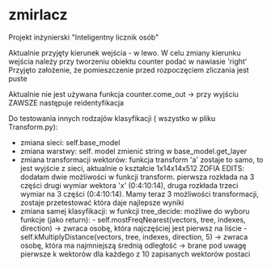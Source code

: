 # zmirlacz
Projekt inżynierski "Inteligentny licznik osób"

Aktualnie przyjęty kierunek wejścia - w lewo. W celu zmiany kierunku wejścia należy przy tworzeniu obiektu counter podać w nawiasie 'right'
Przyjęto założenie, że pomieszczenie przed rozpoczęciem zliczania jest puste

Aktualnie nie jest używana funkcja counter.come_out -> przy wyjściu ZAWSZE następuje reidentyfikacja

Do testowania innych rodzajów klasyfikacji ( wszystko w pliku Transform.py):
- zmiana sieci: self.base_model
- zmiana warstwy: self. model zmienić string w base_model.get_layer
- zmiana transformacji wektorów: funkcja transform
    'a' zostaje to samo, to jest wyjście z sieci, aktualnie o kształcie 1x14x14x512
    ZOFIA EDITS: dodałam dwie możliwości w funkcji transform. pierwsza rozkłada na 3 części drugi wymiar wektora 'x' (0:4:10:14),
    druga rozkłada trzeci wymiar na 3 części (0:4:10:14).
    Mamy teraz 3 możliwości transformacji, zostaje przetestować która daje najlepsze wyniki
- zmiana samej klasyfikacji: w funkcji tree_decide:
    możliwe do wyboru funkcje (jako return):
        - self.mostFreqNearest(vectors, tree, indexes, direction) -> zwraca osobę, która najczęściej jest pierwsz na liście
        - self.kMultiplyDistance(vectors, tree, indexes, direction, 5) -> zwraca osobę, która ma najmniejszą średnią odległość -> brane pod uwagę pierwsze k wektorów dla każdego z 10 zapisanych wektorów postaci

